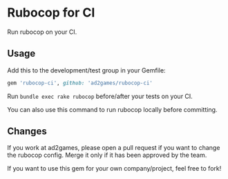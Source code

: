 # Rubocop for CI

Run rubocop on your CI.

## Usage

Add this to the development/test group in your Gemfile:

```ruby
gem 'rubocop-ci', github: 'ad2games/rubocop-ci'
```

Run `bundle exec rake rubocop` before/after your tests on your CI. 

You can also use this command to run rubocop locally before committing.

## Changes

If you work at ad2games, please open a pull request if you want to change the rubocop config. 
Merge it only if it has been approved by the team.

If you want to use this gem for your own company/project, feel free to fork!



